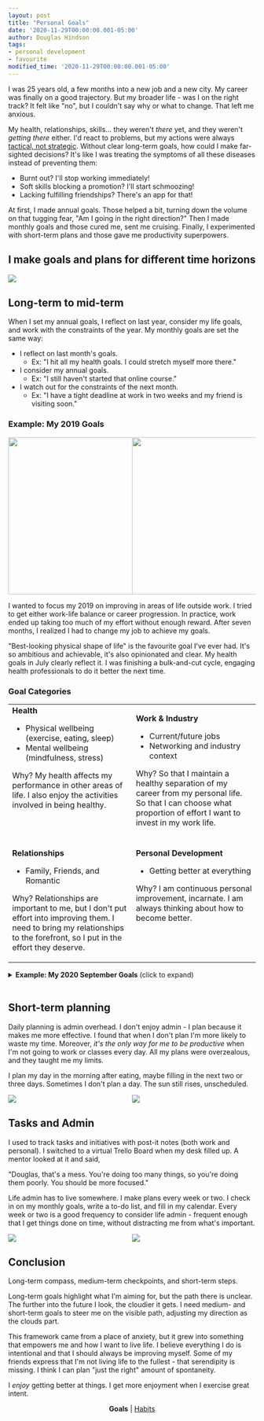 ```yaml
---
layout: post
title: "Personal Goals"
date: '2020-11-29T00:00:00.001-05:00'
author: Douglas Hindson
tags: 
- personal development
- favourite
modified_time: '2020-11-29T00:00:00.001-05:00'
---
```


I was 25 years old, a few months into a new job and a new city. My career was finally on a good trajectory. But my broader life - was I on the right track? It felt like "no", but I couldn't say why or what to change. That left me anxious.

My health, relationships, skills... they weren't *there* yet, and they weren't *getting there* either. I'd react to problems, but my actions were always [tactical, not strategic](https://en.wikipedia.org/wiki/Tactic_(method)#Distinction_from_strategy). Without clear long-term goals, how could I make far-sighted decisions? It's like I was treating the symptoms of all these diseases instead of preventing them:

- Burnt out? I'll stop working immediately!
- Soft skills blocking a promotion? I'll start schmoozing!
- Lacking fulfilling friendships? There's an app for that!

At first, I made annual goals. Those helped a bit, turning down the volume on that tugging fear, "Am I going in the right direction?" Then I made monthly goals and those cured me, sent me cruising. Finally, I experimented with short-term plans and those gave me productivity superpowers.

## I make goals and plans for different time horizons

<img src="https://i.imgur.com/vEWvpZz.jpg"><br/>

## Long-term to mid-term

When I set my annual goals, I reflect on last year, consider my life goals, and work with the constraints of the year. My monthly goals are set the same way:
* I reflect on last month's goals.
  * Ex: "I hit all my health goals. I could stretch myself more there."
* I consider my annual goals.
  * Ex: "I still haven't started that online course."
* I watch out for the constraints of the next month.
  * Ex: "I have a tight deadline at work in two weeks and my friend is visiting soon."

### Example: My 2019 Goals

<div class="row" style="display:flex">
  <div class="column">
    <img style="height:320px;" src="https://i.imgur.com/PxpOAYA.jpg"><br/>
  </div>
  <div class="column">
    <img style="height:320px;" src="https://i.imgur.com/e2GBppV.jpg"><br/>
  </div>
</div>

I wanted to focus my 2019 on improving in areas of life outside work. I tried to get either work-life balance or career progression. In practice, work ended up taking too much of my effort without enough reward. After seven months, I realized I had to change my job to achieve my goals.

"Best-looking physical shape of life" is the favourite goal I've ever had. It's so ambitious and achievable, it's also opinionated and clear. My health goals in July clearly reflect it. I was finishing a bulk-and-cut cycle, engaging health professionals to do it better the next time.

### Goal Categories

<table>
<tr>
<td style="vertical-align:top">
<strong>Health</strong>
<ul>
<li style="font-size:1em">Physical wellbeing (exercise, eating, sleep)</li>
<li style="font-size:1em">Mental wellbeing (mindfulness, stress)</li>
</ul>

Why? My health affects my performance in other areas of life. I also enjoy the activities involved in being healthy.
</td>
<td style="vertical-align:top">

<strong>Work & Industry</strong>
<ul>
<li style="font-size:1em">Current/future jobs</li>
<li style="font-size:1em">Networking and industry context</li>
</ul>

Why? So that I maintain a healthy separation of my career from my personal life. So that I can choose what proportion of effort I want to invest in my work life.
<br><br>
</td>
</tr>
<tr>
<td style="vertical-align:top">
<strong>Relationships</strong>
<ul>
<li style="font-size:1em">Family, Friends, and Romantic</li>
</ul>

Why? Relationships are important to me, but I don't put effort into improving them. I need to bring my relationships to the forefront, so I put in the effort they deserve.
</td>
<td style="vertical-align:top">
<strong>Personal Development</strong>
<ul><li style="font-size:1em">Getting better at everything</li></ul>

Why? I am continuous personal improvement, incarnate. I am always thinking about how to become better.

</td>
</tr>
</table>

<details markdown="1">
<summary><b>Example: My 2020 September Goals</b> (click to expand)</summary>

<img src="https://i.imgur.com/j757WHA.jpg" style="width: 50rem; height: auto;"><br/>

I'm in a good place when most of my goals have to do with building or maintaining <a href="/habits">habits</a>.

In meat-space, how do I write goals? Sometime between 6am-6pm, I get a tea or coffee and sit in my favourite place to drink it. I write, pen and paper, for 20-60min. What I write usually sucks, but I get better at it over time. I learned to enjoy the activity and now I look forward to it.

</details>
<br/>

## Short-term planning

Daily planning is admin overhead. I don't enjoy admin - I plan because it makes me more effective. I found that when I don't plan I'm more likely to waste my time. Moreover, *it's the only way for me to be productive* when I'm not going to work or classes every day. All my plans were overzealous, and they taught me my limits.

I plan my day in the morning after eating, maybe filling in the next two or three days. Sometimes I don't plan a day. The sun still rises, unscheduled.

<div class="row" style="display:flex">
  <div class="column">
    <img src="https://i.imgur.com/4XcLZsA.jpg"><br/>
  </div>
  <div class="column">
    <img src="https://i.imgur.com/V5HF9mO.jpg"><br/>
  </div>
</div>

## Tasks and Admin

I used to track tasks and initiatives with post-it notes (both work and personal). I switched to a virtual Trello Board when my desk filled up. A mentor looked at it and said,

"Douglas, that's a mess. You're doing too many things, so you're doing them poorly. You should be more focused."

Life admin has to live somewhere. I make plans every week or two. I check in on my monthly goals, write a to-do list, and fill in my calendar. Every week or two is a good frequency to consider life admin - frequent enough that I get things done on time, without distracting me from what's important.

<div class="row" style="display:flex">
  <div class="column">
    <img src="https://i.imgur.com/cBH70HP.jpg"><br/>
  </div>
  <div class="column">
    <img src="https://i.imgur.com/IrbAA5S.jpg"><br/>
  </div>
</div>

## Conclusion

Long-term compass, medium-term checkpoints, and short-term steps.

Long-term goals highlight what I'm aiming for, but the path there is unclear. The further into the future I look, the cloudier it gets. I need medium- and short-term goals to steer me on the visible path, adjusting my direction as the clouds part.

This framework came from a place of anxiety, but it grew into something that empowers me and how I want to live life. I believe everything I do is intentional and that I should always be improving myself. Some of my friends express that I'm not living life to the fullest - that serendipity is missing. I think I can plan "just the right" amount of spontaneity.

I _enjoy_ getting better at things. I get more enjoyment when I exercise great intent.

<p style="text-align:center;"><b>Goals</b> | <a href="/habits">Habits</a></p>
